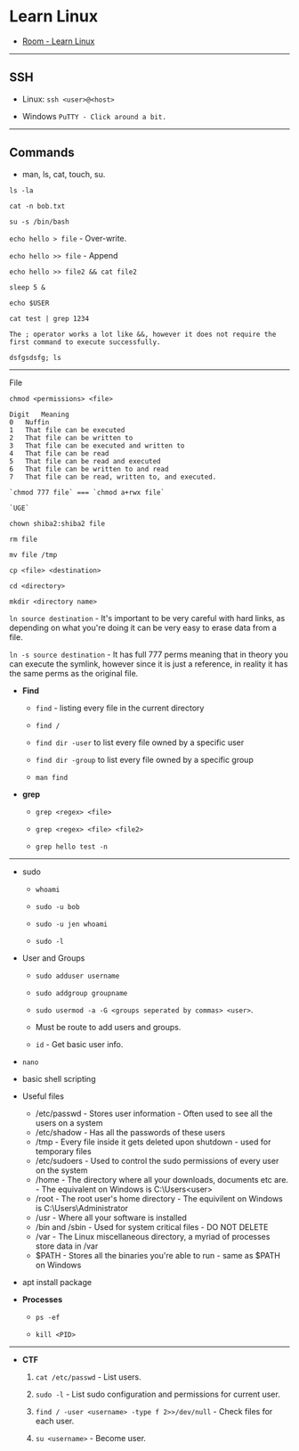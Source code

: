 # Learn Linux

* [Room - Learn Linux](https://tryhackme.com/room/zthlinux)

---

## SSH

* Linux: `ssh <user>@<host>`

* Windows `PuTTY - Click around a bit.`

---

## Commands

* man, ls, cat, touch, su.

`ls -la`

`cat -n bob.txt`

`su -s /bin/bash`

`echo hello > file` - Over-write.

`echo hello >> file` - Append

`echo hello >> file2 && cat file2`

`sleep 5 &`

`echo $USER`

`cat test | grep 1234`

`The ; operator works a lot like &&, however it does not require the first command to execute successfully.`

    dsfgsdsfg; ls

---

File

`chmod <permissions> <file>`

    Digit	Meaning
    0   Nuffin
    1	That file can be executed
    2	That file can be written to
    3	That file can be executed and written to
    4	That file can be read
    5	That file can be read and executed
    6	That file can be written to and read
    7	That file can be read, written to, and executed.

    `chmod 777 file` === `chmod a+rwx file`

    `UGE`

`chown shiba2:shiba2 file`

`rm file`

`mv file /tmp`

`cp <file> <destination>`

`cd <directory>`

`mkdir <directory name>`

`ln source destination` - It's important to be very careful with hard links, as depending on what you're doing it can be very easy to erase data from a file.

`ln -s source destination` - It has full 777 perms meaning that in theory you can execute the symlink, however since it is just a reference, in reality it has the same perms as the original file.

* __Find__

    * `find` - listing every file in the current directory

    * `find /`

    * `find dir -user` to list every file owned by a specific user

    * `find dir -group` to list every file owned by a specific group

    * `man find`

* __grep__

    * `grep <regex> <file>`

    * `grep <regex> <file> <file2>`

    * `grep hello test -n`

---

* sudo <command>

    * `whoami`

    * `sudo -u bob`

    * `sudo -u jen whoami`

    * `sudo -l`

* User and Groups

    * `sudo adduser username`
    
    * `sudo addgroup groupname`

    * `sudo usermod -a -G <groups seperated by commas> <user>`.

    * Must be route to add users and groups.

    * `id` - Get basic user info.

* `nano`

* basic shell scripting

* Useful files

    * /etc/passwd - Stores user information - Often used to see all the users on a system
    * /etc/shadow - Has all the passwords of these users
    * /tmp - Every file inside it gets deleted upon shutdown - used for temporary files
    * /etc/sudoers - Used to control the sudo permissions of every user on the system
    * /home - The directory where all your downloads, documents etc are. - The equivalent on Windows is C:\Users\<user>
    * /root - The root user's home directory - The equivilent on Windows is C:\Users\Administrator
    * /usr - Where all your software is installed 
    * /bin and /sbin - Used for system critical files - DO NOT DELETE
    * /var - The Linux miscellaneous directory, a myriad of processes store data in /var
    * $PATH - Stores all the binaries you're able to run - same as $PATH on Windows

* apt install package

* __Processes__

    * `ps -ef`

    * `kill <PID>`

---

* __CTF__

    1. `cat /etc/passwd` - List users.

    2. `sudo -l` - List sudo configuration and permissions for current user. 
    
    3. `find / -user <username> -type f 2>>/dev/null` - Check files for each user.
    
    4. `su <username>` - Become user.

    









